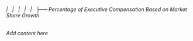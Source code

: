 ###### |   |   |   |   |   ├── Percentage of Executive Compensation Based on Market Share Growth

*Add content here*